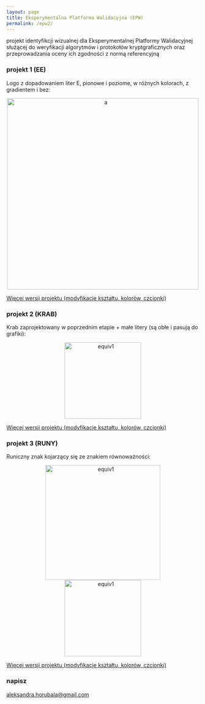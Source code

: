 ```yaml
---
layout: page
title: Eksperymentalna Platforma Walidacyjna (EPW)
permalink: /epw2/
---
```


projekt identyfikcji wizualnej dla Eksperymentalnej Platformy Walidacyjnej służącej do weryfikacji
algorytmów i protokołów kryptgraficznych oraz przeprowadzania oceny ich zgodności z normą referencyjną

### projekt 1 (EE)

Logo z dopadowaniem liter E, pionowe i poziome, w różnych kolorach, z gradientem i bez:

<div style="text-align:center"><img src="{{ site.baseurl }}/images/epw2/EE/EE_czerwone.png" onclick="toggle()" alt="a" style="width: 500px;"/></div>

[Więcej wersji projektu (modyfikacje kształtu, kolorów, czcionki)](https://keipie.github.io/epw2_p1/)

### projekt 2 (KRAB)

Krab zaprojektowany w poprzednim etapie + małe litery (są obłe i pasują do grafiki):

<div style="text-align:center"><img src="{{ site.baseurl }}/images/epw2/KRAB/kraby2_a.png" onclick="toggle()" alt="equiv1" style="width: 200px;"/></div>

[Więcej wersji projektu (modyfikacje kształtu, kolorów, czcionki)](https://keipie.github.io/epw2_p2/)

### projekt 3 (RUNY)

Runiczny znak kojarzący się ze znakiem równoważności:

<div style="text-align:center"><img src="{{ site.baseurl }}/images/epw2/RUNY/runy4b_a.png" onclick="toggle()" alt="equiv1" style="width: 300px;"/></div>

<div style="text-align:center"><img src="{{ site.baseurl }}/images/epw2/RUNY/runy-x3_a.png" onclick="toggle()" alt="equiv1" style="width: 200px;"/></div>

[Więcej wersji projektu (modyfikacje kształtu, kolorów, czcionki)](https://keipie.github.io/epw2_p3/)

### napisz

[aleksandra.horubala@gmail.com](mailto:aleksandra.horubala@gmail.com)
